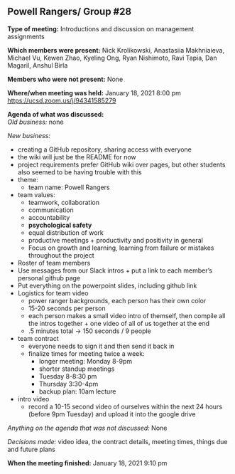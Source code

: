 ## Powell Rangers/ Group #28


**Type of meeting:** Introductions and discussion on management assignments

**Which members were present:** Nick Krolikowski, Anastasiia Makhniaieva, Michael Vu, Kewen Zhao, Kyeling Ong, Ryan Nishimoto, Ravi Tapia, Dan Magaril, Anshul Birla

**Members who were not present:** None

**Where/when meeting was held:** January 18, 2021 8:00 pm
https://ucsd.zoom.us/j/94341585279

**Agenda of what was discussed:**  
*Old business:* none

*New business:* 
+ creating a GitHub repository, sharing access with everyone <br>
+ the wiki will just be the README for now <br>
+ project requirements prefer GitHub wiki over pages, but other students also seemed to be having trouble with this <br>
+ theme:
  + team name: Powell Rangers <br>
+ team values:
  + teamwork, collaboration
  + communication
  + accountability
  + **psychological safety**
  + equal distribution of work
  + productive meetings + productivity and positivity in general
  + Focus on growth and learning, learning from failure or mistakes throughout the project <br>
+ Roster of team members <br>
+ Use messages from our Slack intros + put a link to each member’s personal github page
+ Put everything on the powerpoint slides, including github link <br>
+ Logistics for team video
  + power ranger backgrounds, each person has their own color
  + 15-20 seconds per person
  + each person makes a small video intro of themself, then compile all the intros together + one video of all of us together at the end
  + .5 minutes total -> 150 seconds / 9 people <br>
+ team contract
  + everyone needs to sign it and then send it back in
  + finalize times for meeting twice a week: <br>
    + longer meeting: Monday 8-9pm
    + shorter standup meetings <br>
    + Tuesday 8-8:30 pm <br>
    + Thursday 3:30-4pm  <br>
    + backup plan: 10am lecture  <br>
+ intro video
  + record a 10-15 second video of ourselves within the next 24 hours (before 9pm Tuesday) and upload it into the google drive

*Anything on the agenda that was not discussed:* None

*Decisions made:* video idea, the contract details, meeting times, things due and future plans

**When the meeting finished:** January 18, 2021 9:10 pm




